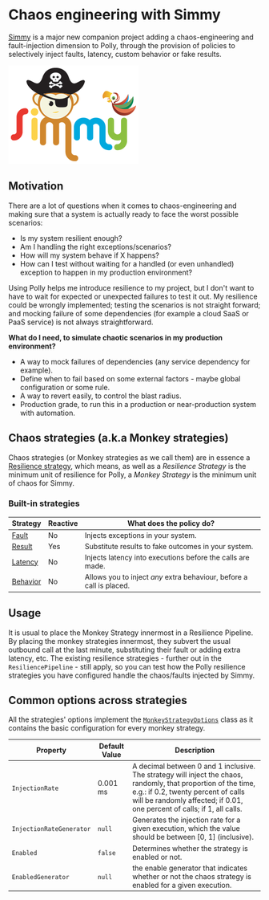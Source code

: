 # Chaos engineering with Simmy

[Simmy][simmy] is a major new companion project adding a chaos-engineering and fault-injection dimension to Polly, through the provision of policies to selectively inject faults, latency, custom behavior or fake results.

<img src="../../logos/Simmy-Logo.png" alt="Simmy"/>

## Motivation

There are a lot of questions when it comes to chaos-engineering and making sure that a system is actually ready to face the worst possible scenarios:

* Is my system resilient enough?
* Am I handling the right exceptions/scenarios?
* How will my system behave if X happens?
* How can I test without waiting for a handled (or even unhandled) exception to happen in my production environment?

Using Polly helps me introduce resilience to my project, but I don't want to have to wait for expected or unexpected failures to test it out. My resilience could be wrongly implemented; testing the scenarios is not straight forward; and mocking failure of some dependencies (for example a cloud SaaS or PaaS service) is not always straightforward.

**What do I need, to simulate chaotic scenarios in my production environment?**

* A way to mock failures of dependencies (any service dependency for example).
* Define when to fail based on some external factors - maybe global configuration or some rule.
* A way to revert easily, to control the blast radius.
* Production grade, to run this in a production or near-production system with automation.

## Chaos strategies (a.k.a Monkey strategies)

Chaos strategies (or Monkey strategies as we call them) are in essence a [Resilience strategy](../strategies/index.md#built-in-strategies), which means, as well as a *Resilience Strategy* is the minimum unit of resilience for Polly, a *Monkey Strategy* is the minimum unit of chaos for Simmy.

### Built-in strategies

|Strategy| Reactive| What does the policy do?|
| ------------- |------------- |------------- |
|[Fault](fault.md)|No|Injects exceptions in your system.|
|[Result](result.md)|Yes|Substitute results to fake outcomes in your system.|
|[Latency](latency.md)|No|Injects latency into executions before the calls are made.|
|[Behavior](behavior.md)|No|Allows you to inject *any* extra behaviour, before a call is placed.|

## Usage

It is usual to place the Monkey Strategy innermost in a Resilience Pipeline. By placing the monkey strategies innermost, they subvert the usual outbound call at the last minute, substituting their fault or adding extra latency, etc. The existing resilience strategies - further out in the `ResiliencePipeline` - still apply, so you can test how the Polly resilience strategies you have configured handle the chaos/faults injected by Simmy.

## Common options across strategies

All the strategies' options implement the [`MonkeyStrategyOptions`](xref:Polly.Simmy.MonkeyStrategyOptions) class as it contains the basic configuration for every monkey strategy.

| Property                  | Default Value | Description                                  |
| ------------------------- | ------------- | -------------------------------------------- |
| `InjectionRate`           | 0.001 ms      | A decimal between 0 and 1 inclusive. The strategy will inject the chaos, randomly, that proportion of the time, e.g.: if 0.2, twenty percent of calls will be randomly affected; if 0.01, one percent of calls; if 1, all calls.    |
| `InjectionRateGenerator`  | `null`        | Generates the injection rate for a given execution, which the value should be between [0, 1] (inclusive). |
| `Enabled`                 | `false`       | Determines whether the strategy is enabled or not.    |
| `EnabledGenerator`        | `null`        | the enable generator that indicates whether or not the chaos strategy is enabled for a given execution.     |

[simmy]: https://github.com/Polly-Contrib/Simmy
